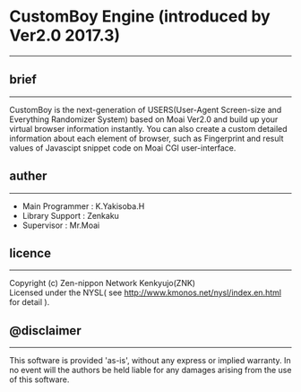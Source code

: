 # CustomBoy Engine (introduced by Ver2.0 2017.3)
-----------------------------------

## brief
-----------------------------------
  CustomBoy is the next-generation of USERS(User-Agent Screen-size and Everything Randomizer System)
  based on Moai Ver2.0 and build up your virtual browser information instantly.
  You can also create a custom detailed information about each element of browser,
  such as Fingerprint and result values of Javascipt snippet code on Moai CGI user-interface.

## auther
-----------------------------------
 *  Main Programmer : K.Yakisoba.H
 *  Library Support : Zenkaku
 *  Supervisor      : Mr.Moai

## licence
-----------------------------------
  Copyright (c) Zen-nippon Network Kenkyujo(ZNK)<br>
  Licensed under the NYSL( see http://www.kmonos.net/nysl/index.en.html for detail ).

## @disclaimer
-----------------------------------
  This software is provided 'as-is', without any express or implied warranty.
  In no event will the authors be held liable for any damages arising
  from the use of this software.
